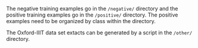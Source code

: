 The negative training examples go in the `/negative/` directory
and the positive training examples go in the `/positive/` 
directory.  The positive examples need to be organized by 
class within the directory.  

The Oxford-IIIT data set extacts can be generated by
a script in the `/other/` directory.

